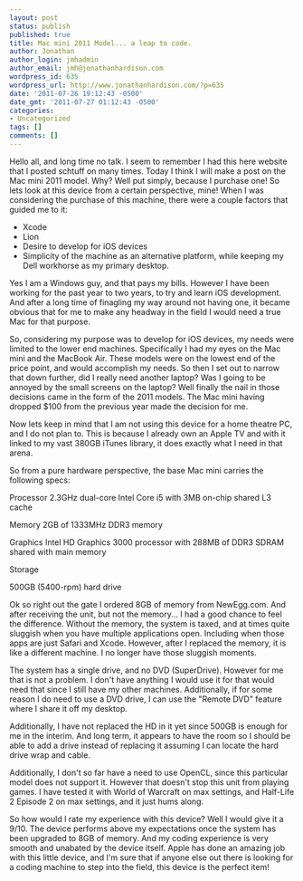 ```yaml
---
layout: post
status: publish
published: true
title: Mac mini 2011 Model... a leap to code.
author: Jonathan
author_login: jmhadmin
author_email: jmh@jonathanhardison.com
wordpress_id: 635
wordpress_url: http://www.jonathanhardison.com/?p=635
date: '2011-07-26 19:12:43 -0500'
date_gmt: '2011-07-27 01:12:43 -0500'
categories:
- Uncategorized
tags: []
comments: []
---
```

Hello all, and long time no talk. I seem to remember I had this here website that I posted schtuff on many times. Today I think I will make a post on the Mac mini 2011 model. Why? Well put simply, because I purchase one!
So lets look at this device from a certain perspective, mine!
When I was considering the purchase of this machine, there were a couple factors that guided me to it:

  * Xcode
  * Lion
  * Desire to develop for iOS devices
  * Simplicity of the machine as an alternative platform, while keeping my Dell workhorse as my primary desktop.

Yes I am a Windows guy, and that pays my bills. However I have been working for the past year to two years, to try and learn iOS development. And after a long time of finagling my way around not having one, it became obvious that for me to make any headway in the field I would need a true Mac for that purpose.

So, considering my purpose was to develop for iOS devices, my needs were limited to the lower end machines. Specifically I had my eyes on the Mac mini and the MacBook Air. These models were on the lowest end of the price point, and would accomplish my needs. So then I set out to narrow that down further, did I really need another laptop? Was I going to be annoyed by the small screens on the laptop? Well finally the nail in those decisions came in the form of the 2011 models. The Mac mini having dropped $100 from the previous year made the decision for me.

Now lets keep in mind that I am not using this device for a home theatre PC, and I do not plan to. This is because I already own an Apple TV and with it linked to my vast 380GB iTunes library, it does exactly what I need in that arena.

So from a pure hardware perspective, the base Mac mini carries the following specs:

Processor
2.3GHz dual-core Intel Core i5 with 3MB on-chip shared L3 cache

Memory
2GB of 1333MHz DDR3 memory

Graphics
Intel HD Graphics 3000 processor with 288MB of DDR3 SDRAM shared with main memory

Storage

500GB (5400-rpm) hard drive

Ok so right out the gate I ordered 8GB of memory from NewEgg.com. And after receiving the unit, but not the memory... I had a good chance to feel the difference. Without the memory, the system is taxed, and at times quite sluggish when you have multiple applications open. Including when those apps are just Safari and Xcode. However, after I replaced the memory, it is like a different machine. I no longer have those sluggish moments.

The system has a single drive, and no DVD (SuperDrive). However for me that is not a problem. I don't have anything I would use it for that would need that since I still have my other machines. Additionally, if for some reason I do need to use a DVD drive, I can use the "Remote DVD" feature where I share it off my desktop.

Additionally, I have not replaced the HD in it yet since 500GB is enough for me in the interim. And long term, it appears to have the room so I should be able to add a drive instead of replacing it assuming I can locate the hard drive wrap and cable.

Additionally, I don't so far have a need to use OpenCL, since this particular model does not support it. However that doesn't stop this unit from playing games. I have tested it with World of Warcraft on max settings, and Half-Life 2 Episode 2 on max settings, and it just hums along.

So how would I rate my experience with this device? Well I would give it a 9/10. The device performs above my expectations once the system has been upgraded to 8GB of memory. And my coding experience is very smooth and unabated by the device itself. Apple has done an amazing job with this little device, and I'm sure that if anyone else out there is looking for a coding machine to step into the field, this device is the perfect item!
